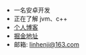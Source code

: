 - 一名安卓开发
- 正在了解 jvm、c++
- [个人博客](https://www.zakli.cn/)
- [掘金地址](https://juejin.im/user/2612095356509565/posts)
- 邮箱: linhenji@163.com   

<!--
**ZakAnun/ZakAnun** is a ✨ _special_ ✨ repository because its `README.md` (this file) appears on your GitHub profile.

Here are some ideas to get you started:

- 🔭 I’m currently working on ...
- 🌱 I’m currently learning ...
- 👯 I’m looking to collaborate on ...
- 🤔 I’m looking for help with ...
- 💬 Ask me about ...
- 📫 How to reach me: ...
- 😄 Pronouns: ...
- ⚡ Fun fact: ...
-->
